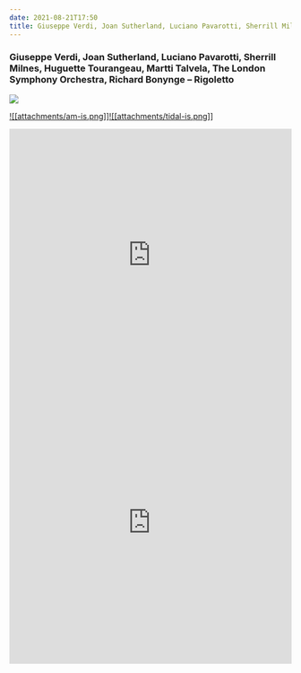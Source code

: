 ```yaml
---
date: 2021-08-21T17:50
title: Giuseppe Verdi, Joan Sutherland, Luciano Pavarotti, Sherrill Milnes, Huguette Tourangeau, Martti Talvela, The London Symphony Orchestra, Richard Bonynge – Rigoletto
---
```

### Giuseppe Verdi, Joan Sutherland, Luciano Pavarotti, Sherrill Milnes, Huguette Tourangeau, Martti Talvela, The London Symphony Orchestra, Richard Bonynge – Rigoletto
[![](https://img.discogs.com/yKU-TdS1dG9jBdLd33nhvO2lyOI=/fit-in/600x604/filters:strip_icc():format(jpeg):mode_rgb():quality(90)/discogs-images/R-7422070-1441233751-5684.jpeg.jpg)][1] 

[1]: https://www.discogs.com/release/7422070
[2]: https://music.apple.com/us/album/1440762460
[3]: https://listen.tidal.com/album/77552588

[![[attachments/am-is.png]]][2][![[attachments/tidal-is.png]]][3]

<iframe allow="autoplay *; encrypted-media *; fullscreen *" frameborder="0" height="450" style="width:100%;max-width:660px;overflow:hidden;background:transparent;" sandbox="allow-forms allow-popups allow-same-origin allow-scripts allow-storage-access-by-user-activation allow-top-navigation-by-user-activation" src="https://embed.music.apple.com/us/album/turn-blue/1440762460"></iframe>
<div style="position: relative; padding-bottom: 100%; height: 0; overflow: hidden; max-width: 100%;"><iframe src="https://embed.tidal.com/albums/77552588?layout=gridify" frameborder= "0" allowfullscreen style="position: absolute; top: 0; left: 0; width: 100%; height: 1px; min-height: 100%; margin: 0 auto;"></iframe></div>
